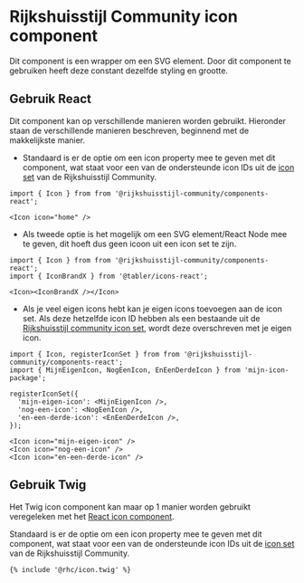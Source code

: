 <!-- @license CC0-1.0 -->

# Rijkshuisstijl Community icon component

Dit component is een wrapper om een SVG element. Door dit component te gebruiken heeft deze constant dezelfde styling en grootte.

## Gebruik React

Dit component kan op verschillende manieren worden gebruikt. Hieronder staan de verschillende manieren beschreven, beginnend met de makkelijkste manier.

- Standaard is er de optie om een icon property mee te geven met dit component, wat staat voor een van de ondersteunde icon IDs uit de [icon set](?path=/docs/rhc-templates-default-icon-set--docs) van de Rijkshuisstijl Community.

```tsx
import { Icon } from from '@rijkshuisstijl-community/components-react';

<Icon icon="home" />
```

- Als tweede optie is het mogelijk om een SVG element/React Node mee te geven, dit hoeft dus geen icoon uit een icon set te zijn.

```tsx
import { Icon } from from '@rijkshuisstijl-community/components-react';
import { IconBrandX } from '@tabler/icons-react';

<Icon><IconBrandX /></Icon>
```

- Als je veel eigen icons hebt kan je eigen icons toevoegen aan de icon set. Als deze hetzelfde icon ID hebben als een bestaande uit de [Rijkshuisstijl community icon set](?path=/docs/rhc-templates-default-icon-set--docs), wordt deze overschreven met je eigen icon.

```tsx
import { Icon, registerIconSet } from from '@rijkshuisstijl-community/components-react';
import { MijnEigenIcon, NogEenIcon, EnEenDerdeIcon } from 'mijn-icon-package';

registerIconSet({
  'mijn-eigen-icon': <MijnEigenIcon />,
  'nog-een-icon': <NogEenIcon />,
  'en-een-derde-icon': <EnEenDerdeIcon />,
});

<Icon icon="mijn-eigen-icon" />
<Icon icon="nog-een-icon" />
<Icon icon="en-een-derde-icon" />

```

## Gebruik Twig

Het Twig icon component kan maar op 1 manier worden gebruikt veregeleken met het [React icon component](?path=/docs/rhc-icon--docs).

Standaard is er de optie om een icon property mee te geven met dit component, wat staat voor een van de ondersteunde icon IDs uit de [icon set](?path=/docs/rhc-templates-default-icon-set--docs) van de Rijkshuisstijl Community.

```twig
{% include '@rhc/icon.twig' %}
```
